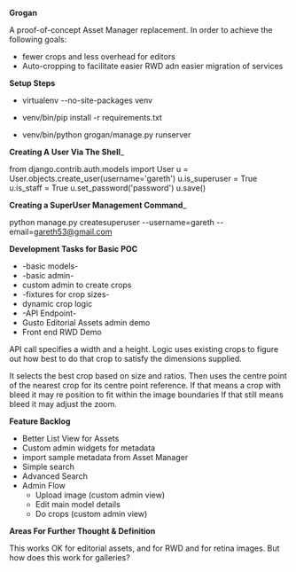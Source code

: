 __Grogan__

A proof-of-concept Asset Manager replacement.
In order to achieve the following goals:

- fewer crops and less overhead for editors
- Auto-cropping to facilitate easier RWD adn easier migration of services

__Setup Steps__

- virtualenv --no-site-packages venv
- venv/bin/pip install -r requirements.txt
	
- venv/bin/python grogan/manage.py runserver

__Creating A User Via The Shell___

from django.contrib.auth.models import User
u = User.objects.create_user(username='gareth')
u.is_superuser = True
u.is_staff = True
u.set_password('password')
u.save() 

__Creating a SuperUser Management Command___

python manage.py createsuperuser --username=gareth --email=gareth53@gmail.com

__Development Tasks for Basic POC__

- -basic models-
- -basic admin-
- custom admin to create crops
- -fixtures for crop sizes-
- dynamic crop logic
- -API Endpoint-
- Gusto Editorial Assets admin demo
- Front end RWD Demo

API call specifies a width and a height. Logic uses existing crops to figure out how best to do that crop to satisfy the dimensions supplied.

It selects the best crop based on size and ratios.
Then uses the centre point of the nearest crop for its centre point reference.
If that means a crop with bleed it may re position to fit within the image boundaries
If that still means bleed it may adjust the zoom.

__Feature Backlog__

- Better List View for Assets
- Custom admin widgets for metadata
- import sample metadata from Asset Manager
- Simple search 
- Advanced Search
- Admin Flow
	- Upload image (custom admin view)
	- Edit main model details
	- Do crops (custom admin view)

__Areas For Further Thought & Definition__

This works OK for editorial assets, and for RWD and for retina images. But how does this work for galleries?